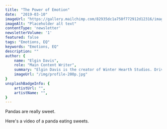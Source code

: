 ```yaml
---
title: "The Power of Emotion"
date:  "2019-03-10"
imageUrl: "https://gallery.mailchimp.com/82935dc1a750f772912d12316/images/77d52e17-6790-4f6c-9689-e6e737b808fa.jpg"
imageAlt: "Placeholder alt text"
contentType: 'newsletter'
newsletterVolume: '1'
featured: false
tags: "Emotions, EQ"
keywords: "Emotions, EQ"
description: ""
author: {
    name: "Elgin Davis",
    role: "Main Content Writer",
    summary: "Elgin Davis is the creator of Winter Hearth Studios. Driven by a passionate spirit and boundless curiosity, Davis' work seeks to explore the depths of humanity and what it might look like to live a hyper-meaningful existence here on earth.",
    imageUrl: "/img/profile-200p.jpg" 
}
unsplashBadgeInfo: {
    artistUrl: "",
    artistName: "",
}
---
```


Pandas are really sweet.

Here's a video of a panda eating sweets.

